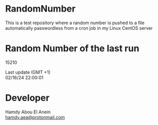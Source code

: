 # RandomNumber    
This is a test repository where a random number is pushed to a file automatically passwordless from a cron job in my Linux CentOS server    
# Random Number of the last run   
15210
      
Last update (GMT +1)    
02/16/24 22:00:01
# Developer    
Hamdy Abou El Anein   
hamdy.aea@protonmail.com
